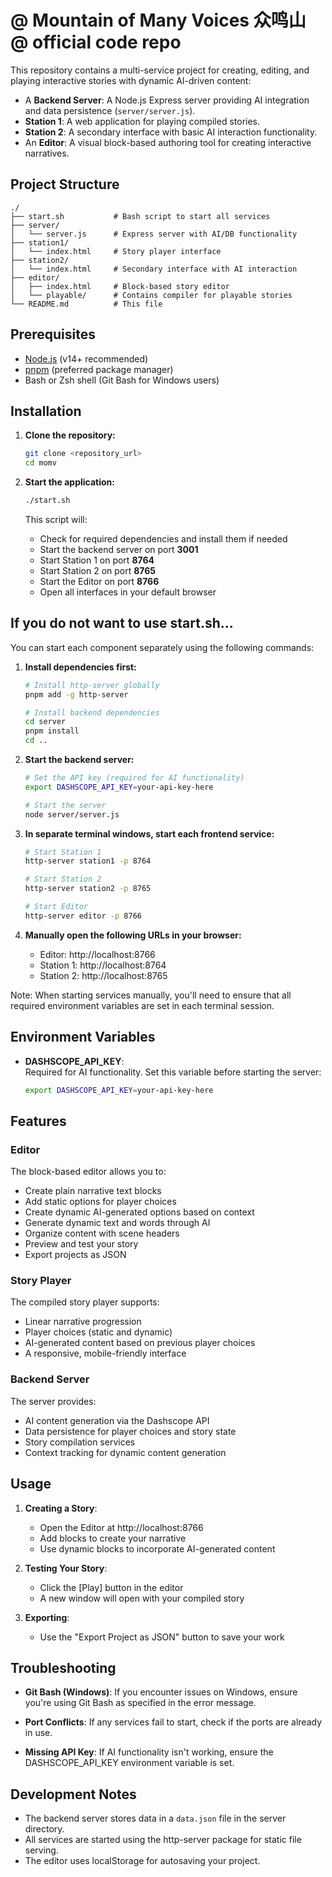 # @ Mountain of Many Voices 众鸣山 @ official code repo

This repository contains a multi-service project for creating, editing, and playing interactive stories with dynamic AI-driven content:

- A **Backend Server**: A Node.js Express server providing AI integration and data persistence (`server/server.js`).
- **Station 1**: A web application for playing compiled stories.
- **Station 2**: A secondary interface with basic AI interaction functionality.
- An **Editor**: A visual block-based authoring tool for creating interactive narratives.

## Project Structure

```
./
├── start.sh           # Bash script to start all services 
├── server/
│   └── server.js      # Express server with AI/DB functionality
├── station1/
│   └── index.html     # Story player interface
├── station2/
│   └── index.html     # Secondary interface with AI interaction
├── editor/
│   ├── index.html     # Block-based story editor
│   └── playable/      # Contains compiler for playable stories
└── README.md          # This file
```

## Prerequisites

- [Node.js](https://nodejs.org/) (v14+ recommended)
- [pnpm](https://pnpm.io/) (preferred package manager)
- Bash or Zsh shell (Git Bash for Windows users)

## Installation

1. **Clone the repository:**

   ```bash
   git clone <repository_url>
   cd momv
   ```

2. **Start the application:**

   ```bash
   ./start.sh
   ```

   This script will:
   - Check for required dependencies and install them if needed
   - Start the backend server on port **3001**
   - Start Station 1 on port **8764**
   - Start Station 2 on port **8765**
   - Start the Editor on port **8766**
   - Open all interfaces in your default browser

## If you do not want to use start.sh...

You can start each component separately using the following commands:

1. **Install dependencies first:**

   ```bash
   # Install http-server globally
   pnpm add -g http-server
   
   # Install backend dependencies
   cd server
   pnpm install
   cd ..
   ```

2. **Start the backend server:**

   ```bash
   # Set the API key (required for AI functionality)
   export DASHSCOPE_API_KEY=your-api-key-here
   
   # Start the server
   node server/server.js
   ```

3. **In separate terminal windows, start each frontend service:**

   ```bash
   # Start Station 1
   http-server station1 -p 8764
   
   # Start Station 2
   http-server station2 -p 8765
   
   # Start Editor
   http-server editor -p 8766
   ```

4. **Manually open the following URLs in your browser:**
   - Editor: http://localhost:8766
   - Station 1: http://localhost:8764
   - Station 2: http://localhost:8765

Note: When starting services manually, you'll need to ensure that all required environment variables are set in each terminal session.

## Environment Variables

- **DASHSCOPE_API_KEY**:  
  Required for AI functionality. Set this variable before starting the server:

  ```bash
  export DASHSCOPE_API_KEY=your-api-key-here
  ```

## Features

### Editor

The block-based editor allows you to:
- Create plain narrative text blocks
- Add static options for player choices
- Create dynamic AI-generated options based on context
- Generate dynamic text and words through AI
- Organize content with scene headers
- Preview and test your story
- Export projects as JSON

### Story Player

The compiled story player supports:
- Linear narrative progression
- Player choices (static and dynamic)
- AI-generated content based on previous player choices
- A responsive, mobile-friendly interface

### Backend Server

The server provides:
- AI content generation via the Dashscope API
- Data persistence for player choices and story state
- Story compilation services
- Context tracking for dynamic content generation

## Usage

1. **Creating a Story**:
   - Open the Editor at http://localhost:8766
   - Add blocks to create your narrative
   - Use dynamic blocks to incorporate AI-generated content

2. **Testing Your Story**:
   - Click the [Play] button in the editor
   - A new window will open with your compiled story

3. **Exporting**:
   - Use the "Export Project as JSON" button to save your work

## Troubleshooting

- **Git Bash (Windows)**: If you encounter issues on Windows, ensure you're using Git Bash as specified in the error message.

- **Port Conflicts**: If any services fail to start, check if the ports are already in use.

- **Missing API Key**: If AI functionality isn't working, ensure the DASHSCOPE_API_KEY environment variable is set.

## Development Notes

- The backend server stores data in a `data.json` file in the server directory.
- All services are started using the http-server package for static file serving.
- The editor uses localStorage for autosaving your project.